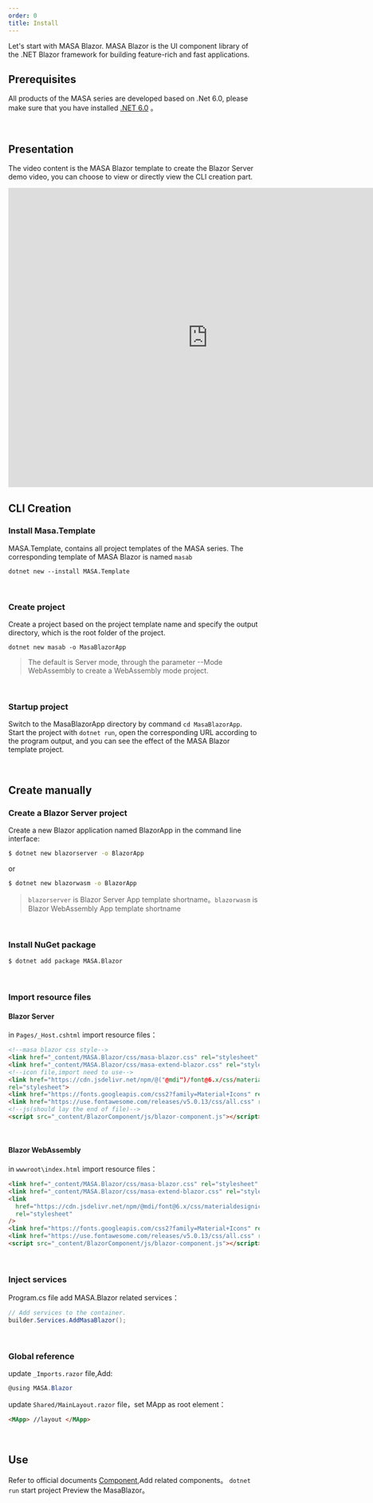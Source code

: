 ```yaml
---
order: 0
title: Install
---
```


Let's start with MASA Blazor. MASA Blazor is the UI component library of the .NET Blazor framework for building feature-rich and fast applications.

## Prerequisites

All products of the MASA series are developed based on .Net 6.0, please make sure that you have installed <a href="https://dotnet.microsoft.com/download/dotnet/6.0" target="_blank">.NET 6.0</a> 。

<br/>


## Presentation

The video content is the MASA Blazor template to create the Blazor Server demo video, you can choose to view or directly view the CLI creation part. 

<iframe src="https://cdn.masastack.com/stack/images/website/masa-blazor/video.mp4" scrolling="no" width="800px" height="600px" border="0" frameborder="no" framespacing="0" allowfullscreen="true"> </iframe>


<br/>


## CLI Creation

### Install Masa.Template

MASA.Template, contains all project templates of the MASA series. The corresponding template of MASA Blazor is named `masab` 

```
dotnet new --install MASA.Template
```

<br/>


### Create project

Create a project based on the project template name and specify the output directory, which is the root folder of the project. 

```
dotnet new masab -o MasaBlazorApp
```

> The default is Server mode, through the parameter --Mode WebAssembly to create a WebAssembly mode project. 

<br/>

### Startup project

Switch to the MasaBlazorApp directory by command `cd MasaBlazorApp`. 
Start the project with `dotnet run`, open the corresponding URL according to the program output, and you can see the effect of the MASA Blazor template project. 

<br/>


## Create manually

### Create a Blazor Server project

Create a new Blazor application named BlazorApp in the command line interface: 

```sh
$ dotnet new blazorserver -o BlazorApp
```

or

```sh
$ dotnet new blazorwasm -o BlazorApp
```

> `blazorserver` is Blazor Server App template shortname。`blazorwasm` is Blazor WebAssembly App template shortname

<br/>

### Install NuGet package

```sh
$ dotnet add package MASA.Blazor
```

<br/>

### Import resource files

####  Blazor Server

in `Pages/_Host.cshtml` import resource files：

```html
<!--masa blazor css style-->
<link href="_content/MASA.Blazor/css/masa-blazor.css" rel="stylesheet" />
<link href="_content/MASA.Blazor/css/masa-extend-blazor.css" rel="stylesheet" />
<!--icon file,import need to use-->
<link href="https://cdn.jsdelivr.net/npm/@("@mdi")/font@6.x/css/materialdesignicons.min.css"
rel="stylesheet">
<link href="https://fonts.googleapis.com/css2?family=Material+Icons" rel="stylesheet" />
<link href="https://use.fontawesome.com/releases/v5.0.13/css/all.css" rel="stylesheet" />
<!--js(should lay the end of file)-->
<script src="_content/BlazorComponent/js/blazor-component.js"></script>
```

<br/>

#### Blazor WebAssembly

in `wwwroot\index.html` import resource files：

```html
<link href="_content/MASA.Blazor/css/masa-blazor.css" rel="stylesheet" />
<link href="_content/MASA.Blazor/css/masa-extend-blazor.css" rel="stylesheet" />
<link
  href="https://cdn.jsdelivr.net/npm/@mdi/font@6.x/css/materialdesignicons.min.css"
  rel="stylesheet"
/>
<link href="https://fonts.googleapis.com/css2?family=Material+Icons" rel="stylesheet" />
<link href="https://use.fontawesome.com/releases/v5.0.13/css/all.css" rel="stylesheet" />
<script src="_content/BlazorComponent/js/blazor-component.js"></script>
```

<br/>

### Inject services 

Program.cs file add MASA.Blazor related services：

```c#
// Add services to the container.
builder.Services.AddMasaBlazor();
```

<br/>

### Global reference

update `_Imports.razor` file,Add:

```c#
@using MASA.Blazor
```

update `Shared/MainLayout.razor` file，set MApp as root element：

```html
<MApp> //layout </MApp>
```

<br/>

## Use

Refer to official documents [Component](https://masa-blazor-docs-dev.lonsid.cn/components/application),Add related components。
`dotnet run` start project Preview the MasaBlazor。

